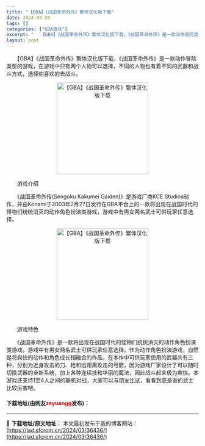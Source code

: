 ```yaml
---
title: "【GBA】《战国革命外传》繁体汉化版下载"
date: 2024-03-26
tags: []
categories: ["GBA游戏"]
excerpt: "　　【GBA】《战国革命外传》繁体汉化版下载，《战国革命外传》是一款动作冒险类型的游戏，在游戏中只有两个人物可以选择，不同的人物也有着不同的武器和战斗方式，选择你喜欢的去战斗。 　　游戏介绍 　　《战国革命外传(Sengoku Kakumei Gaiden)》是游戏厂商KCE Studios制作，并&hellip;"
layout: post
---
```


 <p>　　【GBA】《战国革命外传》繁体汉化版下载，《战国革命外传》是一款动作冒险类型的游戏，在游戏中只有两个人物可以选择，不同的人物也有着不同的武器和战斗方式，选择你喜欢的去战斗。</p> <p align="center"><img align="" border="0" src="https://lad.sfcrom.cn/wp-content/uploads/2024/03/20240326_660265bf1b482.png" width="240" alt="【GBA】《战国革命外传》繁体汉化版下载" /></p> <p>　　游戏介绍</p> <p>　　《战国革命外传(Sengoku Kakumei Gaiden)》是游戏厂商KCE Studios制作，并由Konami于2003年2月27日发行在GBA平台上的一款将出现在战国时代的怪物们统统消灭的动作角色扮演类游戏，游戏中有男女两名武士可供玩家任意选择。</p> <p align="center"><img align="" border="0" src="https://lad.sfcrom.cn/wp-content/uploads/2024/03/20240326_660265bf79167.png" width="240" alt="【GBA】《战国革命外传》繁体汉化版下载" /></p> <p>　　游戏特色</p> <p>　　《战国革命外传》是一款将出现在战国时代的怪物们统统消灭的动作角色扮演类游戏，游戏中有男女两名武士可供玩家任意选择。作为动作角色扮演游戏，自然是将爽快的动作和角色成长相融合的作品，在本作中可供玩家使用的武器共有三种，分别为近身攻击的刀、枪和远距离攻击的弓箭，因为游戏厂家设计了可以随时切换武器的全新系统，加上各种连续技和华丽的魔法，因此战斗起来极为爽快。本游戏还支持1至4人之间的联机对战，大家可以与朋友比试，看看到底是谁的武士比较厉害吧。</p> <p><h4>下载地址(由网友<font color="red">zeyuangg</font>发布)：</h4></p> 

---
📖 **下载地址/原文地址：** 本文最初发布于我的博客网站：[https://lad.sfcrom.cn/2024/03/36436/](https://lad.sfcrom.cn/2024/03/36436/)
